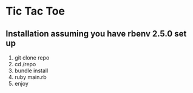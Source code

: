 # Tic Tac Toe

## Installation assuming you have rbenv 2.5.0 set up
1. git clone repo
2. cd /repo
3. bundle install
4. ruby main.rb
5. enjoy
